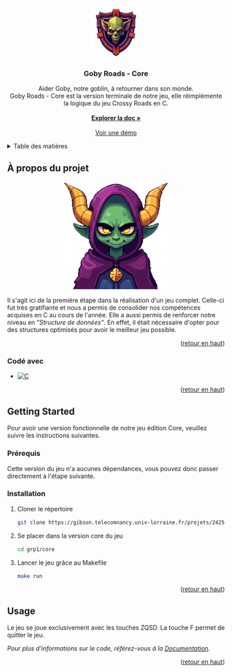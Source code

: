 <!-- Improved compatibility of retour en haut link: See: https://github.com/othneildrew/Best-README-Template/pull/73 -->
<a id="readme-top"></a>
<!--
*** Thanks for checking out the Best-README-Template. If you have a suggestion
*** that would make this better, please fork the repo and create a pull request
*** or simply open an issue with the tag "enhancement".
*** Don't forget to give the project a star!
*** Thanks again! Now go create something AMAZING! :D
-->


<!-- PROJECT SHIELDS -->
<!--
*** I'm using markdown "reference style" links for readability.
*** Reference links are enclosed in brackets [ ] instead of parentheses ( ).
*** See the bottom of this document for the declaration of the reference variables
*** for contributors-url, forks-url, etc. This is an optional, concise syntax you may use.
*** https://www.markdownguide.org/basic-syntax/#reference-style-links
-->

<!-- PROJECT LOGO -->
<br />
<div align="center">
  <a href="https://github.com/github_username/repo_name">
    <img src="../logo.png" alt="Logo" width="120" height="120">
  </a>

<h3 align="center">Goby Roads - Core</h3>
  <p align="center">
    Aider Goby, notre goblin, à retourner dans son monde. 
    <br />
    Goby Roads - Core est la version terminale de notre jeu, elle réimplémente la logique du jeu Crossy Roads en C.
    <br />
    <br />
    <a href="TODO"><strong>Explorer la doc »</strong></a>
    <br />
    <br />
    <a href="TODO">Voir une démo</a>
  </p>
</div>



<!-- TABLE OF CONTENTS -->
<details>
  <summary>Table des matières</summary>
  <ol>
    <li>
      <a href="#à-propos-du-projet">À propos du projet</a>
      <ul>
        <li><a href="#codé-avec">Codé avec</a></li>
      </ul>
    </li>
    <li>
      <a href="#pour-commencer">Pour commencer</a>
      <ul>
        <li><a href="#prérequis">Prérequis</a></li>
        <li><a href="#installation">Installation</a></li>
      </ul>
    </li>
    <li><a href="#usage">Utilisation</a></li>
    <!-- <li><a href="#roadmap">Roadmap</a></li> -->
    <!-- <li><a href="#contributing">Contributing</a></li> -->
    <li><a href="#license">License</a></li>
    <li><a href="#contact">Contact</a></li>
    <li><a href="#acknowledgments">Remerciement</a></li>
  </ol>
</details>



<!-- ABOUT THE PROJECT -->
## À propos du projet

<div align="center">
    <img src="../logo2.png" alt="Logo" width="250" height="250">
</div>

Il s'agit ici de la première étape dans la réalisation d'un jeu complet. Celle-ci fut très gratifiante et nous a permis de consolider nos compétences acquises en C au cours de l'année. Elle a aussi permis de renforcer notre niveau en *"Structure de données"*. En effet, il était nécessaire d'opter pour des structures optimisés pour avoir le meilleur jeu possible. 

<!-- Here's a blank template to get started. To avoid retyping too much info, do a search and replace with your text editor for the following: `github_username`, `repo_name`, `twitter_handle`, `linkedin_username`, `email_client`, `email`, `Goby Roads - Core (CLI)`, `project_description`, `project_license` -->

<p align="right">(<a href="#readme-top">retour en haut</a>)</p>



### Codé avec

* [![C][C]][C-url]

<p align="right">(<a href="#readme-top">retour en haut</a>)</p>



<!-- GETTING STARTED -->
## Getting Started

Pour avoir une version fonctionnelle de notre jeu édition Core, veuillez suivre les instructions suivantes.

### Prérequis

Cette version du jeu n'a aucunes dépendances, vous pouvez donc passer directement à l'étape suivante.

### Installation

1. Cloner le répertoire
   ```sh
   git clone https://gibson.telecomnancy.univ-lorraine.fr/projets/2425/ppii-fisa/grp1.git
   ```
2. Se placer dans la version core du jeu
   ```sh
   cd grp1/core
   ```
3. Lancer le jeu grâce au Makefile 
   ```sh
   make run
   ```

<p align="right">(<a href="#readme-top">retour en haut</a>)</p>

<!-- USAGE EXAMPLES -->
## Usage

Le jeu se joue exclusivement avec les touches ZQSD. La touche F permet de quitter le jeu.

_Pour plus d'informations sur le code, référez-vous à la [Documentation](https://example.com)._

<p align="right">(<a href="#readme-top">retour en haut</a>)</p>


<!-- CONTACT
## Contact

Your Name - [@twitter_handle](https://twitter.com/twitter_handle) - email@email_client.com

Project Link: [https://github.com/github_username/repo_name](https://github.com/github_username/repo_name)

<p align="right">(<a href="#readme-top">retour en haut</a>)</p>


ACKNOWLEDGMENTS 
## Acknowledgments

* []()
* []()
* []()
 -->


<!-- MARKDOWN LINKS & IMAGES -->
<!-- https://www.markdownguide.org/basic-syntax/#reference-style-links -->
[product-screenshot]: ../logo2.png
[C]: https://img.shields.io/badge/Programming-000000?style=for-the-badge&logo=c&logoColor=white
[C-url]: https://www.gnu.org/software/gnu-c-manual/
